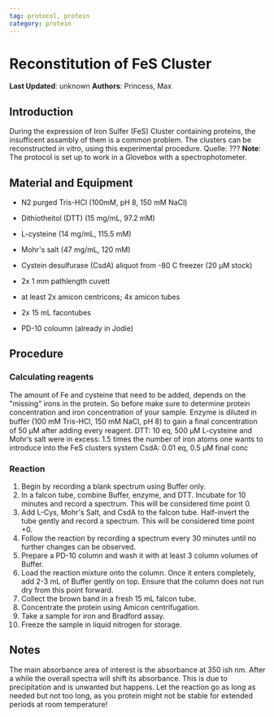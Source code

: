 ```yaml
---
tag: protocol, protein
category: protein
---
```

# Reconstitution of FeS Cluster

**Last Updated**: unknown
**Authors**: Princess, Max

## Introduction
During the expression of Iron Sulfer (FeS) Cluster containing proteins, the insufficent assambly of them is a common problem. The clusters can be reconstructed *in vitro*, using this experimental procedure. Quelle: ???
**Note**: The protocol is set up to work in a Glovebox with a spectrophotometer. 


## Material and Equipment
- N2 purged Tris-HCl (100mM, pH 8, 150 mM NaCl)
- Dithiotheitol (DTT) (15 mg/mL, 97.2 mM)
- L-cysteine (14 mg/mL, 115.5 mM)
- Mohr's salt (47 mg/mL, 120 mM)
- Cystein desulfurase (CsdA) aliquot from -80 C freezer (20 µM stock)

- 2x 1 mm pathlength cuvett 
- at least 2x amicon centricons; 4x amicon tubes
- 2x 15 mL facontubes
- PD-10 coloumn (already in Jodie)

## Procedure
### Calculating reagents
The amount of Fe and cysteine that need to be added, depends on the "missing" irons in the protein. So before make sure to determine protein concentration and iron concentration of your sample. Enzyme is diluted in buﬀer (100 mM Tris-HCl, 150 mM NaCl, pH 8) to gain a ﬁnal concentration of 50 µM after adding every reagent. DTT: 10 eq, 500 µM
L-cysteine and Mohr’s salt were in excess: 1.5 times the number of iron atoms one wants to introduce into the FeS clusters system 
CsdA: 0.01 eq, 0.5 µM final conc

### Reaction
1.  Begin by recording a blank spectrum using Buffer only.
2.  In a falcon tube, combine Buffer, enzyme, and DTT. Incubate for 10 minutes and record a spectrum. This will be considered time point 0.
3.  Add L-Cys, Mohr's Salt, and CsdA to the falcon tube. Half-invert the tube gently and record a spectrum. This will be considered time point +0.
4.  Follow the reaction by recording a spectrum every 30 minutes until no further changes can be observed.
5.  Prepare a PD-10 column and wash it with at least 3 column volumes of Buffer.
6.  Load the reaction mixture onto the column. Once it enters completely, add 2-3 mL of Buffer gently on top. Ensure that the column does not run dry from this point forward.
7.  Collect the brown band in a fresh 15 mL falcon tube.
8.  Concentrate the protein using Amicon centrifugation.
9. Take a sample for iron and Bradford assay.
10.  Freeze the sample in liquid nitrogen for storage.

## Notes
The main absorbance area of interest is the absorbance at 350 ish nm. After a while the overall spectra will shift its absorbance. This is due to precipitation and is unwanted but happens. Let the reaction go as long as needed but not too long, as you protein might not be stable for extended periods at room temperature!